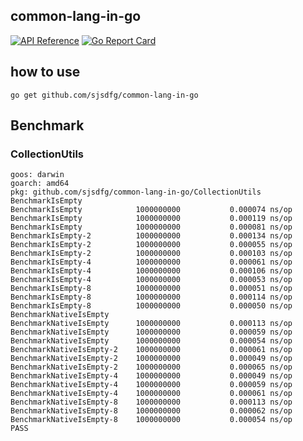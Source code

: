 ## common-lang-in-go

[![API Reference](
https://camo.githubusercontent.com/915b7be44ada53c290eb157634330494ebe3e30a/68747470733a2f2f676f646f632e6f72672f6769746875622e636f6d2f676f6c616e672f6764646f3f7374617475732e737667
)](https://pkg.go.dev/github.com/sjsdfg/common-lang-in-go)
[![Go Report Card](https://goreportcard.com/badge/github.com/ethereum/go-ethereum)](https://goreportcard.com/report/github.com/sjsdfg/common-lang-in-go)

## how to use

```shell script
go get github.com/sjsdfg/common-lang-in-go
```

## Benchmark

### CollectionUtils

```shell script
goos: darwin
goarch: amd64
pkg: github.com/sjsdfg/common-lang-in-go/CollectionUtils
BenchmarkIsEmpty
BenchmarkIsEmpty           	1000000000	         0.000074 ns/op
BenchmarkIsEmpty           	1000000000	         0.000119 ns/op
BenchmarkIsEmpty           	1000000000	         0.000081 ns/op
BenchmarkIsEmpty-2         	1000000000	         0.000134 ns/op
BenchmarkIsEmpty-2         	1000000000	         0.000055 ns/op
BenchmarkIsEmpty-2         	1000000000	         0.000103 ns/op
BenchmarkIsEmpty-4         	1000000000	         0.000061 ns/op
BenchmarkIsEmpty-4         	1000000000	         0.000106 ns/op
BenchmarkIsEmpty-4         	1000000000	         0.000053 ns/op
BenchmarkIsEmpty-8         	1000000000	         0.000051 ns/op
BenchmarkIsEmpty-8         	1000000000	         0.000114 ns/op
BenchmarkIsEmpty-8         	1000000000	         0.000050 ns/op
BenchmarkNativeIsEmpty
BenchmarkNativeIsEmpty     	1000000000	         0.000113 ns/op
BenchmarkNativeIsEmpty     	1000000000	         0.000059 ns/op
BenchmarkNativeIsEmpty     	1000000000	         0.000054 ns/op
BenchmarkNativeIsEmpty-2   	1000000000	         0.000061 ns/op
BenchmarkNativeIsEmpty-2   	1000000000	         0.000049 ns/op
BenchmarkNativeIsEmpty-2   	1000000000	         0.000065 ns/op
BenchmarkNativeIsEmpty-4   	1000000000	         0.000049 ns/op
BenchmarkNativeIsEmpty-4   	1000000000	         0.000059 ns/op
BenchmarkNativeIsEmpty-4   	1000000000	         0.000061 ns/op
BenchmarkNativeIsEmpty-8   	1000000000	         0.000113 ns/op
BenchmarkNativeIsEmpty-8   	1000000000	         0.000062 ns/op
BenchmarkNativeIsEmpty-8   	1000000000	         0.000054 ns/op
PASS
```